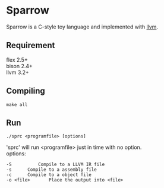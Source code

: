 Sparrow
============================
Sparrow is a C-style toy language and implemented with [llvm](http://llvm.rog).

Requirement
-----------------------
flex 2.5+  
bison 2.4+  
llvm 3.2+

Compiling
-----------------------
	make all

Run
-----------------------
	./sprc <programfile> [options]
'sprc' will run \<programfile> just in time with no option.  
options:

	-S	    	Compile to a LLVM IR file
	-s		Compile to a assembly file
	-c		Compile to a object file
	-o <file>		Place the output into <file>  
